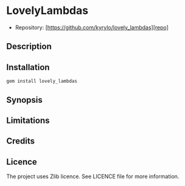 LovelyLambdas
=============

* Repository: [https://github.com/kyrylo/lovely_lambdas][repo]

Description
-----------

Installation
------------

    gem install lovely_lambdas

Synopsis
--------

Limitations
-----------

Credits
-------

Licence
-------

The project uses Zlib licence. See LICENCE file for more information.

[repo]: https://github.com/kyrylo/lovely_lambdas/ "Home page"
